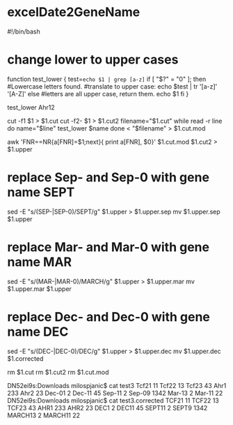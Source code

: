 # excelDate2GeneName

#!/bin/bash

# change lower to upper cases

function test_lower {
test=`echo $1 | grep [a-z]`
if [ "$?" = "0" ]; then
  #Lowercase letters found.
  #translate to upper case:
  echo $test | tr '[a-z]' '[A-Z]'
else
   #letters are all upper case, return them.
   echo $1
fi
}

test_lower Ahr12

cut -f1 $1 > $1.cut
cut -f2- $1 > $1.cut2
filename="$1.cut"
while read -r line
do
    name="$line"
    test_lower $name
done < "$filename" > $1.cut.mod

awk 'FNR==NR{a[FNR]=$1;next}{ print a[FNR], $0}' $1.cut.mod $1.cut2 > $1.upper

# replace Sep- and Sep-0 with gene name SEPT 
sed -E "s/(SEP-|SEP-0)/SEPT/g" $1.upper > $1.upper.sep
mv $1.upper.sep $1.upper

# replace Mar- and Mar-0 with gene name MAR 
sed -E "s/(MAR-|MAR-0)/MARCH/g" $1.upper > $1.upper.mar
mv $1.upper.mar $1.upper

# replace Dec- and Dec-0 with gene name DEC
sed -E "s/(DEC-|DEC-0)/DEC/g" $1.upper > $1.upper.dec
mv $1.upper.dec $1.corrected

rm $1.cut
rm $1.cut2
rm $1.cut.mod



DN52ei9s:Downloads milospjanic$ cat test3
Tcf21	11
Tcf22	13
Tcf23	43
Ahr1	233
Ahr2	23
Dec-01	2
Dec-11	45
Sep-11	2
Sep-09	1342
Mar-13	2
Mar-11	22
DN52ei9s:Downloads milospjanic$ cat test3.corrected 
TCF21 11
TCF22 13
TCF23 43
AHR1 233
AHR2 23
DEC1 2
DEC11 45
SEPT11 2
SEPT9 1342
MARCH13 2
MARCH11 22
